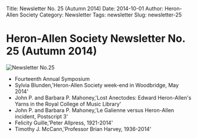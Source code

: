 Title: Newsletter No. 25 (Autumn 2014)
Date: 2014-10-01
Author: Heron-Allen Society
Category: Newsletter
Tags: newsletter
Slug: newsletter-25

# Heron-Allen Society Newsletter No. 25 (Autumn 2014)

![Newsletter No.25](/images/newsletters/newsl25.jpg)

- Fourteenth Annual Symposium
- Sylvia Blunden,'Heron-Allen Society week-end in Woodbridge, May 2014'
- John P. and Barbara P. Mahoney,'Lost Anectodes: Edward Heron-Allen's Yarns in the Royal College of Music Library'
- John P. and Barbara P. Mahoney,'Le Galienne versus Heron-Allen incident, Postscript 3'
- Felicity Guille,'Peter Allpress, 1921-2014'
- Timothy J. McCann,'Professor Brian Harvey, 1936-2014' 